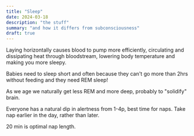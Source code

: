 ```yaml
---
title: "Sleep"
date: 2024-03-18
description: "the stuff"
summary: "and how it differs from subconsciousness"
draft: true
---
```


Laying horizontally causes blood to pump more efficiently, circulating and dissipating heat through bloodstream, lowering body temperature and making you more sleepy.

Babies need to sleep short and often because they can't go more than 2hrs without feeding and they need REM sleep!

As we age we naturally get less REM and more deep, probably to "solidify" brain.

Everyone has a natural dip in alertness from 1-4p, best time for naps. Take nap earlier in the day, rather than later.

20 min is optimal nap length.

